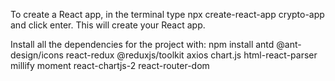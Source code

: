 To create a React app, in the terminal type npx create-react-app crypto-app and click enter. This will create your React app.

Install all the dependencies for the project with:
npm install antd @ant-design/icons react-redux @reduxjs/toolkit axios chart.js html-react-parser millify moment react-chartjs-2 react-router-dom

